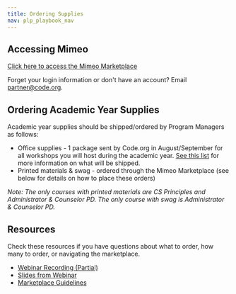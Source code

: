```yaml
---
title: Ordering Supplies
nav: plp_playbook_nav
---
```


<a id="top"></a>

## Accessing Mimeo

[Click here to access the Mimeo Marketplace](https://marketplace.mimeo.com/codeorgworkshop)

Forget your login information or don't have an account? Email partner@code.org.

## Ordering Academic Year Supplies
Academic year supplies should be shipped/ordered by Program Managers as follows:

- Office supplies - 1 package sent by Code.org in August/September for all workshops you will host during the academic year. [See this list](https://docs.google.com/document/d/1O4NBCeL5M_waCiz-FFfUmnd2FlK0yJxckgrVufjhHJc/edit) for more information on what will be shipped.
- Printed materials & swag - ordered through the Mimeo Marketplace (see below for details on how to place these orders)

*Note: The only courses with printed materials are CS Principles and Administrator & Counselor PD. The only course with swag is Administrator & Counselor PD.*



## Resources 

Check these resources if you have questions about what to order, how many to order, or navigating the marketplace.


- [Webinar Recording (Partial)](https://bluejeans.com/playback/s/ZzQZ9gCZnv5GCDcjptghUQOWKudzXaQfHO2feZ7bOPyCzVl01OxzLuQmmB6Xz31J)<br/>
- [Slides from Webinar](https://docs.google.com/presentation/d/1AtMDfpUClPUSa9Jz2nu27cXPELhGjc6UQY96j0Q43cc/edit#slide=id.gb846b8ce1_0_5)<br/>
- [Marketplace Guidelines](https://docs.google.com/document/d/1yFyDAWesYQGxSaQQpI06leuLxvhXEa8HOCKEpAkG-JI/edit)<br/>




